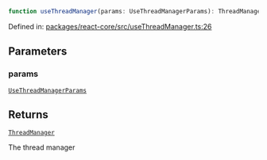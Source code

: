 ```ts
function useThreadManager(params: UseThreadManagerParams): ThreadManager
```

Defined in: [packages/react-core/src/useThreadManager.ts:26](https://github.com/thesysdev/crayon/blob/42bf9c916a4f4ba514db529a08f9461bfbbad8ca/js/packages/react-core/src/useThreadManager.ts#L26)

## Parameters

### params

[`UseThreadManagerParams`](../type-aliases/UseThreadManagerParams.md)

## Returns

[`ThreadManager`](../type-aliases/ThreadManager.md)

The thread manager
